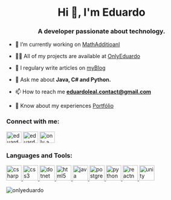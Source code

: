 <h1 align="center">Hi 👋, I'm Eduardo</h1>
<h3 align="center">A developer passionate about technology.</h3>

- 🔭 I’m currently working on [MathAdditioanl](https://github.com/OnlyEduardo/MathAdditional)

- 👨‍💻 All of my projects are available at [OnlyEduardo](https://github.com/OnlyEduardo)

- 📝 I regulary write articles on [myBlog](https://www.eduardo-ribeiro-leal.com/news)

- 💬 Ask me about **Java, C# and Python.**

- 📫 How to reach me **eduardoleal.contact@gmail.com**

- 📄 Know about my experiences [Portfólio](https://www.eduardo-ribeiro-leal.com)

<h3 align="left">Connect with me:</h3>
<p align="left">
<a href="https://twitter.com/eduardo_r_leal" target="blank"><img align="center" src="https://cdn.jsdelivr.net/npm/simple-icons@3.0.1/icons/twitter.svg" alt="eduardo_r_leal" height="30" width="40" /></a>
<a href="https://linkedin.com/in/eduardo-ribeiro-leal" target="blank"><img align="center" src="https://cdn.jsdelivr.net/npm/simple-icons@3.0.1/icons/linkedin.svg" alt="eduardo-ribeiro-leal" height="30" width="40" /></a>
<a href="https://www.youtube.com/c/only a programmer" target="blank"><img align="center" src="https://cdn.jsdelivr.net/npm/simple-icons@3.0.1/icons/youtube.svg" alt="only a programmer" height="30" width="40" /></a>
</p>

<h3 align="left">Languages and Tools:</h3>
<p align="left"> <a href="https://www.w3schools.com/cs/" target="_blank"> <img src="https://devicons.github.io/devicon/devicon.git/icons/csharp/csharp-original.svg" alt="csharp" width="40" height="40"/> </a> <a href="https://www.w3schools.com/css/" target="_blank"> <img src="https://devicons.github.io/devicon/devicon.git/icons/css3/css3-original-wordmark.svg" alt="css3" width="40" height="40"/> </a> <a href="https://dotnet.microsoft.com/" target="_blank"> <img src="https://devicons.github.io/devicon/devicon.git/icons/dot-net/dot-net-original-wordmark.svg" alt="dotnet" width="40" height="40"/> </a> <a href="https://www.w3.org/html/" target="_blank"> <img src="https://devicons.github.io/devicon/devicon.git/icons/html5/html5-original-wordmark.svg" alt="html5" width="40" height="40"/> </a> <a href="https://www.java.com" target="_blank"> <img src="https://devicons.github.io/devicon/devicon.git/icons/java/java-original-wordmark.svg" alt="java" width="40" height="40"/> </a> <a href="https://www.postgresql.org" target="_blank"> <img src="https://devicons.github.io/devicon/devicon.git/icons/postgresql/postgresql-original-wordmark.svg" alt="postgresql" width="40" height="40"/> </a> <a href="https://www.python.org" target="_blank"> <img src="https://devicons.github.io/devicon/devicon.git/icons/python/python-original.svg" alt="python" width="40" height="40"/> </a> <a href="https://reactnative.dev/" target="_blank"> <img src="https://reactnative.dev/img/header_logo.svg" alt="reactnative" width="40" height="40"/> </a> <a href="https://unity.com/" target="_blank"> <img src="https://www.vectorlogo.zone/logos/unity3d/unity3d-icon.svg" alt="unity" width="40" height="40"/> </a> </p>

<p><img align="center" src="https://github-readme-stats.vercel.app/api/top-langs?username=onlyeduardo&show_icons=true&locale=en&layout=compact" alt="onlyeduardo" /></p>
